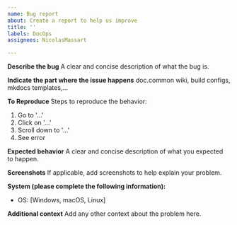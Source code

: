 ```yaml
---
name: Bug report
about: Create a report to help us improve
title: ''
labels: DocOps
assignees: NicolasMassart

---
```


**Describe the bug**
A clear and concise description of what the bug is.

**Indicate the part where the issue happens**
doc.common wiki, build configs, mkdocs templates,...

**To Reproduce**
Steps to reproduce the behavior:
1. Go to '…'
2. Click on '…'
3. Scroll down to '…'
4. See error

**Expected behavior**
A clear and concise description of what you expected to happen.

**Screenshots**
If applicable, add screenshots to help explain your problem.

**System (please complete the following information):**
 - OS: [Windows, macOS, Linux]

**Additional context**
Add any other context about the problem here.
